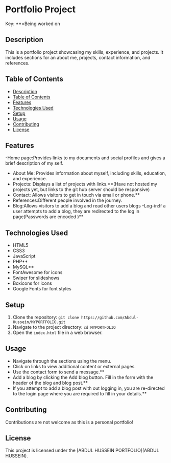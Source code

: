 
# Portfolio Project
Key:
**=Being worked on

## Description
This is a portfolio project showcasing my skills, experience, and projects. It includes sections for an about me, projects, contact information, and references.

## Table of Contents
- [Description](#description)
- [Table of Contents](#table-of-contents)
- [Features](#features)
- [Technologies Used](#technologies-used)
- [Setup](#setup)
- [Usage](#usage)
- [Contributing](#contributing)
- [License](#license)

## Features
-Home page:Provides links to my documents and social profiles and gives a brief description of my self.
- About Me: Provides information about myself, including skills, education, and experience.
- Projects: Displays a list of projects with links.**(Have not hosted my projects yet, but links to the git hub server should be responsive)
- Contact: Allows visitors to get in touch via email or phone.**
- References:Different people involved in the journey.
- Blog:Allows visitors to add a blog and read other users blogs
-Log-in:If a user attempts to add a blog, they are redirected to the log in page(Passwords are encoded )**


## Technologies Used
- HTML5
- CSS3
- JavaScript
- PHP**
- MySQL**
- FontAwesome for icons
- Swiper for slideshows
- Boxicons for icons
- Google Fonts for font styles

## Setup
1. Clone the repository: `git clone https://github.com/Abdul-Hussein/MYPORTFOLIO.git`
2. Navigate to the project directory: `cd MYPORTFOLIO`
3. Open the `index.html` file in a web browser.

## Usage
- Navigate through the sections using the menu.
- Click on links to view additional content or external pages.
- Use the contact form to send a message.**
- Add a blog by clicking the Add blog button. Fill in the form with the header of the blog and blog post.**
- If you attempt to add a blog post with out logging in, you are re-directed to the login page where you are required to fill in your details.**


## Contributing
Contributions are not welcome as this is a personal portfolio!

## License
This project is licensed under the [ABDUL HUSSEIN PORTFOLIO](ABDUL HUSSEIN).


